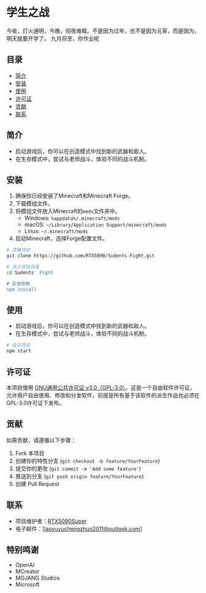 # 学生之战

今夜，灯火通明，今晚，彻夜难眠。不是因为过年，也不是因为元宵，而是因为，明天就要开学了。
九月将至，你作业呢


## 目录

- [简介](#简介)
- [安装](#安装)
- [使用](#使用)
- [许可证](#许可证)
- [贡献](#贡献)
- [联系](#联系)


## 简介

- 启动游戏后，你可以在创造模式中找到新的武器和敌人。
- 在生存模式中，尝试与老师战斗，体验不同的战斗机制。


## 安装

1. 确保你已经安装了Minecraft和Minecraft Forge。
2. 下载模组文件。
3. 将模组文件放入Minecraft的`mods`文件夹中。
   - Windows: `%appdata%/.minecraft/mods`
   - macOS: `~/Library/Application Support/minecraft/mods`
   - Linux: `~/.minecraft/mods`
4. 启动Minecraft，选择Forge配置文件。


```bash
# 克隆项目
git clone https://github.com/RTX5090/Sudents-Fight.git

# 进入项目目录
cd Sudents' Fight

# 安装依赖
npm install
```

## 使用

- 启动游戏后，你可以在创造模式中找到新的武器和敌人。
- 在生存模式中，尝试与老师战斗，体验不同的战斗机制。

```bash
# 启动项目
npm start
```

## 许可证

本项目使用 [GNU通用公共许可证 v3.0（GPL-3.0）](https://www.gnu.org/licenses/gpl-3.0.html)。这是一个自由软件许可证，允许用户自由使用、修改和分发软件，前提是所有基于该软件的派生作品也必须在GPL-3.0许可证下发布。

## 贡献

如需贡献，请遵循以下步骤：
1. Fork 本项目
2. 创建你的特性分支 (`git checkout -b feature/YourFeature`)
3. 提交你的更改 (`git commit -m 'Add some feature'`)
4. 推送到分支 (`git push origin feature/YourFeature`)
5. 创建 Pull Request

## 联系

- 项目维护者：[RTX5090Super](https://github.com/RTX5090Super)
- 电子邮件：[laoyuyuchengzhuo2011@outlook.com]
## 特别鸣谢
   - OpenAI
   - MCreator
   - MOJANG Studios
   - Microsoft

